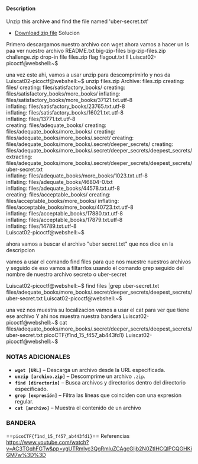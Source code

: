 #### Description

Unzip this archive and find the file named 'uber-secret.txt'

- [Download zip file](https://artifacts.picoctf.net/c/501/files.zip)
Solucion


Primero descargamos nuestro archivo con wget
ahora vamos a hacer un ls paa ver nuestro archivo 
README.txt  big-zip-files  big-zip-files.zip  challenge.zip  drop-in  file  files.zip  flag  flagout.txt  ll
Luiscat02-picoctf@webshell:~$ 

una vez este ahi, vamos a usar unzip para descomprimirlo
y nos da 
Luiscat02-picoctf@webshell:~$ unzip files.zip 
Archive:  files.zip
   creating: files/
   creating: files/satisfactory_books/
   creating: files/satisfactory_books/more_books/
  inflating: files/satisfactory_books/more_books/37121.txt.utf-8  
  inflating: files/satisfactory_books/23765.txt.utf-8  
  inflating: files/satisfactory_books/16021.txt.utf-8  
  inflating: files/13771.txt.utf-8   
   creating: files/adequate_books/
   creating: files/adequate_books/more_books/
   creating: files/adequate_books/more_books/.secret/
   creating: files/adequate_books/more_books/.secret/deeper_secrets/
   creating: files/adequate_books/more_books/.secret/deeper_secrets/deepest_secrets/
 extracting: files/adequate_books/more_books/.secret/deeper_secrets/deepest_secrets/uber-secret.txt  
  inflating: files/adequate_books/more_books/1023.txt.utf-8  
  inflating: files/adequate_books/46804-0.txt  
  inflating: files/adequate_books/44578.txt.utf-8  
   creating: files/acceptable_books/
   creating: files/acceptable_books/more_books/
  inflating: files/acceptable_books/more_books/40723.txt.utf-8  
  inflating: files/acceptable_books/17880.txt.utf-8  
  inflating: files/acceptable_books/17879.txt.utf-8  
  inflating: files/14789.txt.utf-8   
Luiscat02-picoctf@webshell:~$ 

ahora vamos a buscar el archivo "uber secret.txt" que nos dice en la descripcion

vamos a usar el comando find files para que nos muestre nuestros archivos y seguido de eso vamos a filtarrlos usando el comando grep seguido del nombre de nuestro archivo secreto o uber-secret

Luiscat02-picoctf@webshell:~$ find files |grep uber-secret.txt
files/adequate_books/more_books/.secret/deeper_secrets/deepest_secrets/uber-secret.txt
Luiscat02-picoctf@webshell:~$ 

una vez nos muestra su localizacion vamos a usar el cat para ver que tiene ese archivo 
Y ahi nos muestra nuestra bandera 
Luiscat02-picoctf@webshell:~$ cat files/adequate_books/more_books/.secret/deeper_secrets/deepest_secrets/uber-secret.txt
picoCTF{f1nd_15_f457_ab443fd1}
Luiscat02-picoctf@webshell:~$ 


### NOTAS ADICIONALES
- **`wget [URL]`** – Descarga un archivo desde la URL especificada.
- **`unzip [archivo.zip]`** – Descomprime un archivo `.zip`.
- **`find [directorio]`** – Busca archivos y directorios dentro del directorio especificado.
- **`grep [expresión]`** – Filtra las líneas que coinciden con una expresión regular.
- **`cat [archivo]`** – Muestra el contenido de un archivo


### BANDERA


==`picoCTF{f1nd_15_f457_ab443fd1}`==
Referencias
https://www.youtube.com/watch?v=AC3TGqhFGTw&pp=ygUTRmlyc3QgRmluZCAgcGljb2N0ZtIHCQlPCQGHKiGM7w%3D%3D